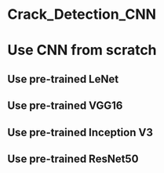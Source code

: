 # Crack_Detection_CNN


# Use CNN from scratch


## Use pre-trained LeNet



## Use pre-trained VGG16


## Use pre-trained Inception V3




## Use pre-trained ResNet50
